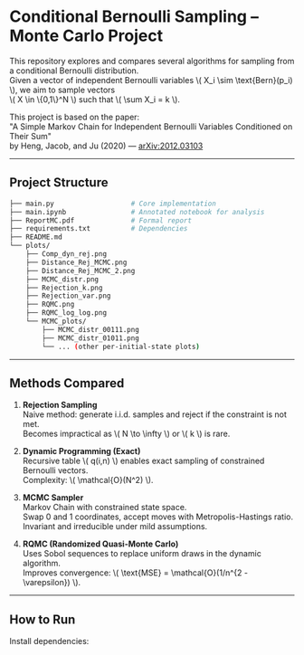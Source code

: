 # Conditional Bernoulli Sampling – Monte Carlo Project

This repository explores and compares several algorithms for sampling from a conditional Bernoulli distribution.  
Given a vector of independent Bernoulli variables \\( X_i \\sim \\text{Bern}(p_i) \\), we aim to sample vectors  
\\( X \\in \\{0,1\\}^N \\) such that \\( \\sum X_i = k \\).

This project is based on the paper:  
"A Simple Markov Chain for Independent Bernoulli Variables Conditioned on Their Sum"  
by Heng, Jacob, and Ju (2020) — [arXiv:2012.03103](https://arxiv.org/pdf/2012.03103)

---

## Project Structure

```bash
├── main.py                   # Core implementation  
├── main.ipynb                # Annotated notebook for analysis  
├── ReportMC.pdf              # Formal report  
├── requirements.txt          # Dependencies  
├── README.md  
└── plots/  
    ├── Comp_dyn_rej.png  
    ├── Distance_Rej_MCMC.png  
    ├── Distance_Rej_MCMC_2.png  
    ├── MCMC_distr.png  
    ├── Rejection_k.png  
    ├── Rejection_var.png  
    ├── RQMC.png  
    ├── RQMC_log_log.png  
    └── MCMC_plots/  
        ├── MCMC_distr_00111.png  
        ├── MCMC_distr_01011.png  
        └── ... (other per-initial-state plots)

```

---

## Methods Compared

1. **Rejection Sampling**  
   Naive method: generate i.i.d. samples and reject if the constraint is not met.  
   Becomes impractical as \\( N \\to \\infty \\) or \\( k \\) is rare.

2. **Dynamic Programming (Exact)**  
   Recursive table \\( q(i,n) \\) enables exact sampling of constrained Bernoulli vectors.  
   Complexity: \\( \\mathcal{O}(N^2) \\).

3. **MCMC Sampler**  
   Markov Chain with constrained state space.  
   Swap 0 and 1 coordinates, accept moves with Metropolis-Hastings ratio.  
   Invariant and irreducible under mild assumptions.

4. **RQMC (Randomized Quasi-Monte Carlo)**  
   Uses Sobol sequences to replace uniform draws in the dynamic algorithm.  
   Improves convergence: \\( \\text{MSE} = \\mathcal{O}(1/n^{2 - \\varepsilon}) \\).

---

## How to Run

Install dependencies:

